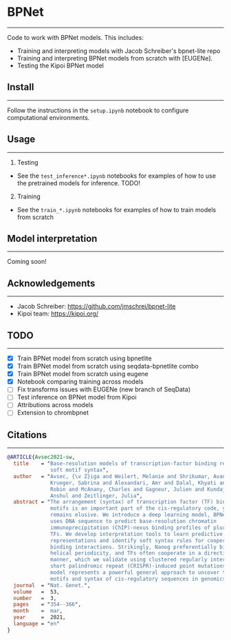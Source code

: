# BPNet
---
Code to work with BPNet models. This includes:
 - Training and interpreting models with Jacob Schreiber's bpnet-lite repo
 - Training and interpreting BPNet models from scratch with [EUGENe].
 - Testing the Kipoi BPNet model

## Install
---
Follow the instructions in the `setup.ipynb` notebook to configure computational environments.

## Usage
---
1. Testing
 - See the `test_inference*.ipynb` notebooks for examples of how to use the pretrained models for inference. TODO!

2. Training
 - See the `train_*.ipynb` notebooks for examples of how to train models from scratch
 
## Model interpretation
---
Coming soon!

## Acknowledgements
---
- Jacob Schreiber: https://github.com/jmschrei/bpnet-lite
- Kipoi team: https://kipoi.org/

## TODO
---
- [x] Train BPNet model from scratch using bpnetlite
- [x] Train BPNet model from scratch using seqdata-bpnetlite combo
- [x] Train BPNet model from scratch using eugene
- [x] Notebook comparing training across models
- [ ] Fix transforms issues with EUGENe (new branch of SeqData)
- [ ] Test inference on BPNet model from Kipoi
- [ ] Attributions across models
- [ ] Extension to chrombpnet

## Citations
---
```bibtex
@ARTICLE{Avsec2021-sw,
  title    = "Base-resolution models of transcription-factor binding reveal
              soft motif syntax",
  author   = "Avsec, {\v Z}iga and Weilert, Melanie and Shrikumar, Avanti and
              Krueger, Sabrina and Alexandari, Amr and Dalal, Khyati and Fropf,
              Robin and McAnany, Charles and Gagneur, Julien and Kundaje,
              Anshul and Zeitlinger, Julia",
  abstract = "The arrangement (syntax) of transcription factor (TF) binding
              motifs is an important part of the cis-regulatory code, yet
              remains elusive. We introduce a deep learning model, BPNet, that
              uses DNA sequence to predict base-resolution chromatin
              immunoprecipitation (ChIP)-nexus binding profiles of pluripotency
              TFs. We develop interpretation tools to learn predictive motif
              representations and identify soft syntax rules for cooperative TF
              binding interactions. Strikingly, Nanog preferentially binds with
              helical periodicity, and TFs often cooperate in a directional
              manner, which we validate using clustered regularly interspaced
              short palindromic repeat (CRISPR)-induced point mutations. Our
              model represents a powerful general approach to uncover the
              motifs and syntax of cis-regulatory sequences in genomics data.",
  journal  = "Nat. Genet.",
  volume   =  53,
  number   =  3,
  pages    = "354--366",
  month    =  mar,
  year     =  2021,
  language = "en"
}
```
